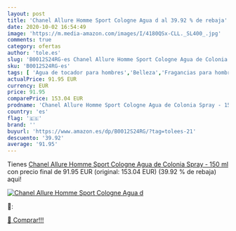 ```yaml
---
layout: post
title: 'Chanel Allure Homme Sport Cologne Agua d al 39.92 % de rebaja'
date: 2020-10-02 16:54:49
image: 'https://m.media-amazon.com/images/I/4180QSx-CLL._SL400_.jpg'
comments: true
category: ofertas
author: 'tole.es'
slug: 'B0012S24RG-es Chanel Allure Homme Sport Cologne Agua de Colonia Spray -...'
sku: 'B0012S24RG-es'
tags: [ 'Agua de tocador para hombres','Belleza','Fragancias para hombres','Perfumes y fragancias','Productos para el cuidado de la piel','Sets y juegos para el cuidado de la piel','agua','colonia','de', ]
actualPrice: 91.95 EUR
currency: EUR
price: 91.95
comparePrice: 153.04 EUR
prodname: 'Chanel Allure Homme Sport Cologne Agua de Colonia Spray - 150 ml'
country: 'es'
flag: '🇪🇸'
brand: ''
buyurl: 'https://www.amazon.es/dp/B0012S24RG/?tag=tolees-21'
descuento: '39.92'
average: '91.95'
---
```


Tienes [Chanel Allure Homme Sport Cologne Agua de Colonia Spray - 150 ml](https://www.amazon.es/dp/B0012S24RG/?tag=tolees-21) con precio final de  91.95 EUR (original: 153.04 EUR) (39.92 %  de rebaja) aqui!

[![Chanel Allure Homme Sport Cologne Agua d](https://m.media-amazon.com/images/I/4180QSx-CLL._SL400_.jpg)](https://www.amazon.es/dp/B0012S24RG/?tag=tolees-21)

🔎:


[🛒 Comprar!!!](https://www.amazon.es/dp/B0012S24RG/?tag=tolees-21)

